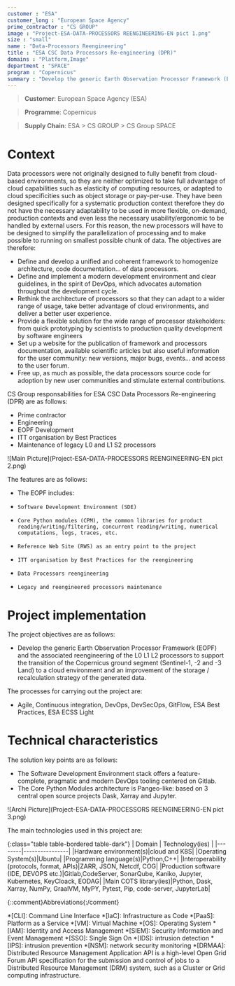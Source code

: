 ```yaml
---
customer : "ESA"
customer_long : "European Space Agency"
prime_contractor : "CS GROUP"
image : "Project-ESA-DATA-PROCESSORS REENGINEERING-EN pict 1.png"
size : "small"
name : "Data-Processors Reengineering"
title : "ESA CSC Data Processors Re-engineering (DPR)"
domains : "Platform,Image"
department : "SPACE"
program : "Copernicus"
summary : "Develop the generic Earth Observation Processor Framework (EOPF) and the associated reengineering of the L0 L1 L2 processors to support the transition of the Copernicus ground segment (Sentinel-1, -2 and -3 Land) to a cloud environment and an improvement of the storage / recalculation strategy of the generated data."
---
```


> __Customer__\: European Space Agency (ESA)

> __Programme__\: Copernicus

> __Supply Chain__\: ESA > CS GROUP >  CS Group SPACE


# Context

Data processors were not originally designed to fully benefit from cloud-based environments, so they are neither optimized to take full advantage of cloud capabilities such as elasticity of computing resources, or adapted to cloud specificities such as object storage or pay-per-use. They have been designed specifically for a systematic production context therefore they do not have the necessary adaptability to be used in more flexible, on-demand, production contexts and even less the necessary usability/ergonomic to be handled by external users. For this reason, the new processors will have to be designed to simplify the parallelization of processing and to make possible to running on smallest possible chunk of data.
The objectives are therefore:
* Define and develop a unified and coherent framework to homogenize architecture, code documentation… of data processors.
* Define and implement a modern development environment and clear guidelines, in the spirit of DevOps, which advocates automation throughout the development cycle. 
* Rethink the architecture of processors so that they can adapt to a wider range of usage, take better advantage of cloud environments, and deliver a better user experience.
* Provide a flexible solution for the wide range of processor stakeholders: from quick prototyping by scientists to production quality development by software engineers
* Set up a website for the publication of framework and processors documentation, available scientific articles but also useful information for the user community: new versions, major bugs, events… and access to the user forum.
* Free up, as much as possible, the data processors source code for adoption by new user communities and stimulate external contributions.

CS Group responsabilities for ESA CSC Data Processors Re-engineering (DPR) are as follows:
* Prime contractor
* Engineering
* EOPF Development
* ITT organisation by Best Practices
* Maintenance of legacy L0 and L1 S2 processors

![Main Picture](Project-ESA-DATA-PROCESSORS REENGINEERING-EN pict 2.png)

The features are as follows:
* The EOPF includes:
*     Software Development Environment (SDE)
*     Core Python modules (CPM), the common libraries for product reading/writing/filtering, concurrent reading/writing, numerical computations, logs, traces, etc.
*     Reference Web Site (RWS) as an entry point to the project
*     ITT organisation by Best Practices for the reengineering
*     Data Processors reengineering
*     Legacy and reengineered processors maintenance

# Project implementation

The project objectives are as follows:
* Develop the generic Earth Observation Processor Framework (EOPF) and the associated reengineering of the L0 L1 L2 processors to support the transition of the Copernicus ground segment (Sentinel-1, -2 and -3 Land) to a cloud environment and an improvement of the storage / recalculation strategy of the generated data.

The processes for carrying out the project are:
* Agile, Continuous integration, DevOps, DevSecOps, GitFlow, ESA Best Practices, ESA ECSS Light

# Technical characteristics

The solution key points are as follows:
* The Software Development Environment stack offers a feature-complete, pragmatic and modern DevOps tooling centered on Gitlab.
* The Core Python Modules architecture is Pangeo-like: based on 3 central open source projects Dask, Xarray and Jupyter.

![Archi Picture](Project-ESA-DATA-PROCESSORS REENGINEERING-EN pict 3.png)

The main technologies used in this project are:

{:class="table table-bordered table-dark"}
| Domain | Technology(ies) |
|--------|----------------|
|Hardware environment(s)|cloud and K8S|
|Operating System(s)|Ubuntu|
|Programming language(s)|Python,C++|
|Interoperability (protocols, format, APIs)|ZARR, JSON, Netcdf, COG|
|Production software (IDE, DEVOPS etc.)|Gitlab,CodeServer, SonarQube, Kaniko, Jupyter, Kubernetes, KeyCloack, EODAG|
|Main COTS library(ies)|Python, Dask, Xarray, NumPy, GraalVM, MyPY, Pytest, Pip, code-server, JupyterLab|



{::comment}Abbreviations{:/comment}

*[CLI]: Command Line Interface
*[IaC]: Infrastructure as Code
*[PaaS]: Platform as a Service
*[VM]: Virtual Machine
*[OS]: Operating System
*[IAM]: Identity and Access Management
*[SIEM]: Security Information and Event Management
*[SSO]: Single Sign On
*[IDS]: intrusion detection
*[IPS]: intrusion prevention
*[NSM]: network security monitoring
*[DRMAA]: Distributed Resource Management Application API is a high-level Open Grid Forum API specification for the submission and control of jobs to a Distributed Resource Management (DRM) system, such as a Cluster or Grid computing infrastructure.
